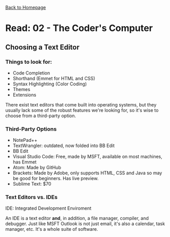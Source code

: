 [Back to Homepage](https://alysondorfman.github.io/reading-notes/)

# Read: 02 - The Coder's Computer

## Choosing a Text Editor

### Things to look for: 

* Code Completion 
* Shorthand (Emmet for HTML and CSS)
* Syntax Highlighting (Color Coding)
* Themes
* Extensions

There exist text editors that come built into operating systems, but they usually lack some of the robust features we're looking for, so it's wise to choose from a third-party option.

### Third-Party Options

* NotePad++
* TextWrangler: outdated, now folded into BB Edit
* BB Edit
* Visual Studio Code: Free, made by MSFT, available on most machines, has Emmet
* Atom: Made by GitHub
* Brackets: Made by Adobe, only supports HTML, CSS and Java so may be good for beginners. Has live preview.
* Sublime Text: $70

### Text Editors vs. IDEs

IDE: Integrated Development Enviroment

An IDE is a text editor **and**, in addition, a file manager, compiler, and debugger. Just like MSFT Outlook is not just email, it's also a calendar, task manager, etc. It's a whole suite of software.

